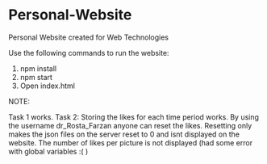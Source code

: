 # Personal-Website
Personal Website created for Web Technologies 

Use the following commands to run the website:

1. npm install
2. npm start
3. Open index.html

NOTE:

Task 1 works.
Task 2: Storing the likes for each time period works.
By using the username dr_Rosta_Farzan anyone can reset the likes. Resetting only makes the json files on the server reset to 0 and isnt displayed on the website.
The number of likes per picture is not displayed (had some error with global variables :( )
